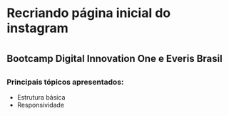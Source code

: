<h1> Recriando página inicial do instagram<h1>

<h2> Bootcamp Digital Innovation One e Everis Brasil <h2>
  
  <h3> Principais tópicos apresentados:</h3>  
  <ul>
    <li>Estrutura básica</li>
    <li>Responsividade</li>  
  </ul>
